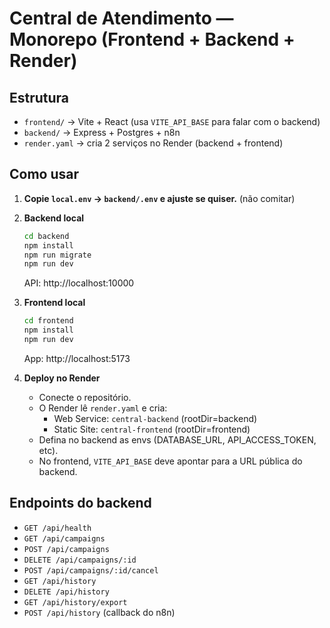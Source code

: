 # Central de Atendimento — Monorepo (Frontend + Backend + Render)

## Estrutura
- `frontend/` → Vite + React (usa `VITE_API_BASE` para falar com o backend)
- `backend/` → Express + Postgres + n8n
- `render.yaml` → cria 2 serviços no Render (backend + frontend)

## Como usar
1. **Copie `local.env` → `backend/.env` e ajuste se quiser.** (não comitar)
2. **Backend local**
   ```bash
   cd backend
   npm install
   npm run migrate
   npm run dev
   ```
   API: http://localhost:10000

3. **Frontend local**
   ```bash
   cd frontend
   npm install
   npm run dev
   ```
   App: http://localhost:5173

4. **Deploy no Render**
   - Conecte o repositório.
   - O Render lê `render.yaml` e cria:
     - Web Service: `central-backend` (rootDir=backend)
     - Static Site: `central-frontend` (rootDir=frontend)
   - Defina no backend as envs (DATABASE_URL, API_ACCESS_TOKEN, etc).
   - No frontend, `VITE_API_BASE` deve apontar para a URL pública do backend.

## Endpoints do backend
- `GET /api/health`
- `GET /api/campaigns`
- `POST /api/campaigns`
- `DELETE /api/campaigns/:id`
- `POST /api/campaigns/:id/cancel`
- `GET /api/history`
- `DELETE /api/history`
- `GET /api/history/export`
- `POST /api/history` (callback do n8n)

